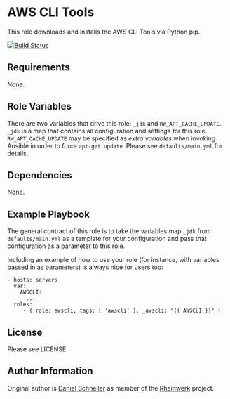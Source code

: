 AWS CLI Tools
=========

This role downloads and installs the AWS CLI Tools via Python pip.

[![Build Status](https://travis-ci.org/Rheinwerk/ansible-role-awscli.svg?branch=master)](https://travis-ci.org/Rheinwerk/ansible-role-awscli)

Requirements
------------

None.

Role Variables
--------------

There are two variables that drive this role: `_jdk` and `RW_APT_CACHE_UPDATE`. `_jdk` is a map that contains all configuration and settings for this role. `RW_APT_CACHE_UPDATE` may be specified as _extra variables_ when invoking Ansible in order to force `apt-get update`. Please see `defaults/main.yml` for details.

Dependencies
------------

None.

Example Playbook
----------------

The general contract of this role is to take the variables map `_jdk` from `defaults/main.yml` as a template for your configuration and pass that configuration as a parameter to this role.

Including an example of how to use your role (for instance, with variables passed in as parameters) is always nice for users too:

    - hosts: servers
      var:
        AWSCLI:
          ...
      roles:
         - { role: awscli, tags: [ 'awscli' ], _awscli: "{{ AWSCLI }}" }

License
-------

Please see LICENSE.

Author Information
------------------

Original author is [Daniel Schneller](https://github.com/dschneller) as member of the [Rheinwerk](https://github.com/Rheinwerk) project.

